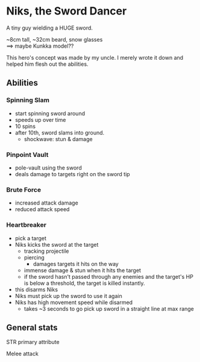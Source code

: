 # Niks, the Sword Dancer

A tiny guy wielding a HUGE sword.

~8cm tall, ~32cm beard, snow glasses  
 ==> maybe Kunkka model??

This hero's concept was made by my uncle. I merely wrote
it down and helped him flesh out the abilities.

## Abilities

### Spinning Slam
 - start spinning sword around
 - speeds up over time
 - 10 spins
 - after 10th, sword slams into ground.
   - shockwave: stun & damage

### Pinpoint Vault
 - pole-vault using the sword
 - deals damage to targets right on the sword tip
 
### Brute Force
 - increased attack damage
 - reduced attack speed

### Heartbreaker
 - pick a target
 - Niks kicks the sword at the target
   - tracking projectile
   - piercing
     - damages targets it hits on the way
   - immense damage & stun when it hits the target
   - if the sword hasn't passed through any enemies and the target's HP is below a threshold, the target is killed instantly.
 -  this disarms Niks
   - Niks must pick up the sword to use it again
   - Niks has high movement speed while disarmed
     - takes ~3 seconds to go pick up sword in a straight line
       at max range

## General stats

STR primary attribute

Melee attack